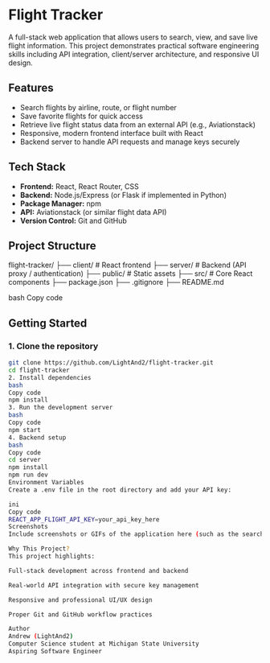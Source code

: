 # Flight Tracker

A full-stack web application that allows users to search, view, and save live flight information. This project demonstrates practical software engineering skills including API integration, client/server architecture, and responsive UI design.

## Features
- Search flights by airline, route, or flight number
- Save favorite flights for quick access
- Retrieve live flight status data from an external API (e.g., Aviationstack)
- Responsive, modern frontend interface built with React
- Backend server to handle API requests and manage keys securely

## Tech Stack
- **Frontend:** React, React Router, CSS
- **Backend:** Node.js/Express (or Flask if implemented in Python)
- **Package Manager:** npm
- **API:** Aviationstack (or similar flight data API)
- **Version Control:** Git and GitHub

## Project Structure
flight-tracker/
├── client/ # React frontend
├── server/ # Backend (API proxy / authentication)
├── public/ # Static assets
├── src/ # Core React components
├── package.json
├── .gitignore
├── README.md

bash
Copy code

## Getting Started

### 1. Clone the repository
```bash
git clone https://github.com/LightAnd2/flight-tracker.git
cd flight-tracker
2. Install dependencies
bash
Copy code
npm install
3. Run the development server
bash
Copy code
npm start
4. Backend setup
bash
Copy code
cd server
npm install
npm run dev
Environment Variables
Create a .env file in the root directory and add your API key:

ini
Copy code
REACT_APP_FLIGHT_API_KEY=your_api_key_here
Screenshots
Include screenshots or GIFs of the application here (such as the search page, results, and favorites view) to demonstrate functionality and design.

Why This Project?
This project highlights:

Full-stack development across frontend and backend

Real-world API integration with secure key management

Responsive and professional UI/UX design

Proper Git and GitHub workflow practices

Author
Andrew (LightAnd2)
Computer Science student at Michigan State University
Aspiring Software Engineer